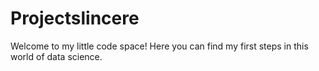 # Projectslincere

Welcome to my little code space!
Here you can find my first steps in this world of data science.
